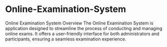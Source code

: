 # Online-Examination-System
Online Examination System Overview The Online Examination System is application designed to streamline the process of conducting and managing online exams. It offers a user-friendly interface for both administrators and participants, ensuring a seamless examination experience.
